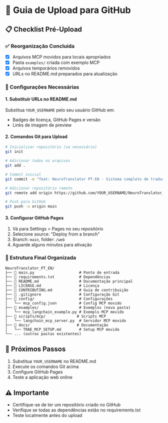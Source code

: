 # 🚀 Guia de Upload para GitHub

## 📋 Checklist Pré-Upload

### ✅ Reorganização Concluída
- [x] Arquivos MCP movidos para locais apropriados
- [x] Pasta `examples/` criada com exemplo MCP
- [x] Arquivos temporários removidos
- [x] URLs no README.md preparados para atualização

### 🔧 Configurações Necessárias

#### 1. Substituir URLs no README.md
Substitua `YOUR_USERNAME` pelo seu usuário GitHub em:
- Badges de licença, GitHub Pages e versão
- Links de imagem de preview

#### 2. Comandos Git para Upload
```bash
# Inicializar repositório (se necessário)
git init

# Adicionar todos os arquivos
git add .

# Commit inicial
git commit -m "feat: NeuroTranslator PT-EN - Sistema completo de tradução multimodal"

# Adicionar repositório remoto
git remote add origin https://github.com/YOUR_USERNAME/NeuroTranslator_PT_EN.git

# Push para GitHub
git push -u origin main
```

#### 3. Configurar GitHub Pages
1. Vá para Settings > Pages no seu repositório
2. Selecione source: "Deploy from a branch"
3. Branch: `main`, folder: `/web`
4. Aguarde alguns minutos para ativação

### 📁 Estrutura Final Organizada
```
NeuroTranslator_PT_EN/
├── 📄 main.py                    # Ponto de entrada
├── 📄 requirements.txt           # Dependências
├── 📄 README.md                  # Documentação principal
├── 📄 LICENSE.md                 # Licença
├── 📄 CONTRIBUTING.md            # Guia de contribuição
├── 📄 .gitignore                 # Configuração Git
├── 📁 config/                    # Configurações
│   └── mcp_config.json          # Config MCP movido
├── 📁 examples/                  # Exemplos (nova pasta)
│   └── mcp_langchain_example.py # Exemplo MCP movido
├── 📁 scripts/mcp/              # Scripts MCP
│   └── langchain_mcp_server.py  # Servidor MCP movido
├── 📁 docs/                     # Documentação
│   └── TRAE_MCP_SETUP.md        # Setup MCP movido
└── ... (outras pastas existentes)
```

## 🎯 Próximos Passos
1. Substitua `YOUR_USERNAME` no README.md
2. Execute os comandos Git acima
3. Configure GitHub Pages
4. Teste a aplicação web online

## ⚠️ Importante
- Certifique-se de ter um repositório criado no GitHub
- Verifique se todas as dependências estão no requirements.txt
- Teste localmente antes do upload